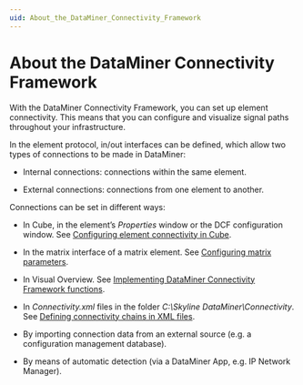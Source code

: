 ```yaml
---
uid: About_the_DataMiner_Connectivity_Framework
---
```


# About the DataMiner Connectivity Framework

With the DataMiner Connectivity Framework, you can set up element connectivity. This means that you can configure and visualize signal paths throughout your infrastructure.

In the element protocol, in/out interfaces can be defined, which allow two types of connections to be made in DataMiner:

- Internal connections: connections within the same element.

- External connections: connections from one element to another.

Connections can be set in different ways:

- In Cube, in the element’s *Properties* window or the DCF configuration window. See [Configuring element connectivity in Cube](xref:Configuring_element_connectivity_in_Cube).

- In the matrix interface of a matrix element. See [Configuring matrix parameters](xref:Configuring_matrix_parameters).

- In Visual Overview. See [Implementing DataMiner Connectivity Framework functions](xref:Implementing_DataMiner_Connectivity_Framework_functions).

- In *Connectivity.xml* files in the folder *C:\\Skyline DataMiner\\Connectivity*. See [Defining connectivity chains in XML files](xref:Defining_connectivity_chains_in_XML_files).

- By importing connection data from an external source (e.g. a configuration management database).

- By means of automatic detection (via a DataMiner App, e.g. IP Network Manager).
